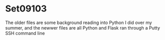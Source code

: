# Set09103
The older files are some background reading into Python I did over my summer, 
and the newwer files are all Python and Flask ran through a Putty SSH command line

